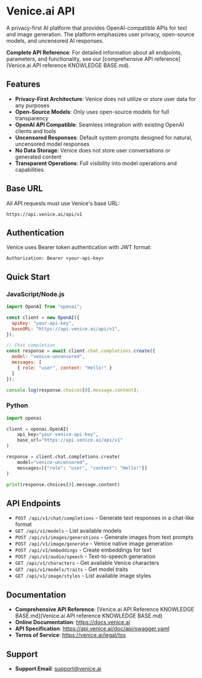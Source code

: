 # Venice.ai API

A privacy-first AI platform that provides OpenAI-compatible APIs for text and image generation. The platform emphasizes user privacy, open-source models, and uncensored AI responses.

**Complete API Reference**: For detailed information about all endpoints, parameters, and functionality, see our [comprehensive API reference](Venice.ai API reference KNOWLEDGE BASE.md).

## Features

- **Privacy-First Architecture**: Venice does not utilize or store user data for any purposes
- **Open-Source Models**: Only uses open-source models for full transparency
- **OpenAI API Compatible**: Seamless integration with existing OpenAI clients and tools
- **Uncensored Responses**: Default system prompts designed for natural, uncensored model responses
- **No Data Storage**: Venice does not store user conversations or generated content
- **Transparent Operations**: Full visibility into model operations and capabilities

## Base URL

All API requests must use Venice's base URL:
```
https://api.venice.ai/api/v1
```

## Authentication

Venice uses Bearer token authentication with JWT format:
```
Authorization: Bearer <your-api-key>
```

## Quick Start

### JavaScript/Node.js
```javascript
import OpenAI from "openai";

const client = new OpenAI({
  apiKey: "your-api-key",
  baseURL: "https://api.venice.ai/api/v1",
});

// Chat completion
const response = await client.chat.completions.create({
  model: "venice-uncensored",
  messages: [
    { role: "user", content: "Hello!" }
  ]
});

console.log(response.choices[0].message.content);
```

### Python
```python
import openai

client = openai.OpenAI(
    api_key="your-venice-api-key",
    base_url="https://api.venice.ai/api/v1"
)

response = client.chat.completions.create(
    model="venice-uncensored",
    messages=[{"role": "user", "content": "Hello!"}]
)

print(response.choices[0].message.content)
```

## API Endpoints

- `POST /api/v1/chat/completions` - Generate text responses in a chat-like format
- `GET /api/v1/models` - List available models
- `POST /api/v1/images/generations` - Generate images from text prompts
- `POST /api/v1/image/generate` - Venice native image generation
- `POST /api/v1/embeddings` - Create embeddings for text
- `POST /api/v1/audio/speech` - Text-to-speech generation
- `GET /api/v1/characters` - Get available Venice characters
- `GET /api/v1/models/traits` - Get model traits
- `GET /api/v1/image/styles` - List available image styles

## Documentation

- **Comprehensive API Reference**: [Venice.ai API Reference KNOWLEDGE BASE.md](Venice.ai API reference KNOWLEDGE BASE.md)
- **Online Documentation**: https://docs.venice.ai
- **API Specification**: https://api.venice.ai/doc/api/swagger.yaml
- **Terms of Service**: https://venice.ai/legal/tos

## Support

- **Support Email**: support@venice.ai